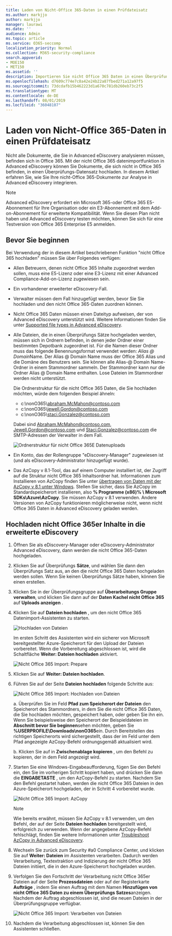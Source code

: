 ```yaml
---
title: Laden von Nicht-Office 365-Daten in einen Prüfdateisatz
ms.author: markjjo
author: markjjo
manager: laurawi
ms.date: ''
audience: Admin
ms.topic: article
ms.service: O365-seccomp
localization_priority: Normal
ms.collection: M365-security-compliance
search.appverid:
- MOE150
- MET150
ms.assetid: ''
description: Importieren Sie nicht Office 365 Daten in einen Überprüfungs in einem erweiterten eDiscovery-Fall.
ms.openlocfilehash: d7609c774e7c8a42e24b22a87fbed271a12a97f5
ms.sourcegitcommit: 73dcdafb15b462223d1a670c781db260eb73c2f5
ms.translationtype: MT
ms.contentlocale: de-DE
ms.lasthandoff: 08/01/2019
ms.locfileid: "36048107"
---
```

# <a name="load-non-office-365-data-into-a-review-set"></a>Laden von Nicht-Office 365-Daten in einen Prüfdateisatz

Nicht alle Dokumente, die Sie in Advanced eDiscovery analysieren müssen, befinden sich in Office 365. Mit der nicht Office 365 datenimportfunktion in Advanced eDiscovery können Sie Dokumente, die sich nicht in Office 365 befinden, in einen Überprüfungs-Datensatz hochladen. In diesem Artikel erfahren Sie, wie Sie Ihre nicht-Office 365-Dokumente zur Analyse in Advanced eDiscovery integrieren.

>[!Note]
>Advanced eDiscovery erfordert ein Microsoft 365-oder Office 365 E5-Abonnement für Ihre Organisation oder ein E3-Abonnement mit dem Add-on-Abonnement für erweiterte Kompatibilität. Wenn Sie diesen Plan nicht haben und Advanced eDiscovery testen möchten, können Sie sich für eine Testversion von Office 365 Enterprise E5 anmelden.

## <a name="before-you-begin"></a>Bevor Sie beginnen

Bei Verwendung der in diesem Artikel beschriebenen Funktion "nicht Office 365 hochladen" müssen Sie über Folgendes verfügen:

- Allen Betreuern, denen nicht Office 365 Inhalte zugeordnet werden sollen, muss eine E5-Lizenz oder eine E3-Lizenz mit einer Advanced Compliance-Add-on-Lizenz zugewiesen sein.

- Ein vorhandener erweiterter eDiscovery-Fall.

- Verwalter müssen dem Fall hinzugefügt werden, bevor Sie Sie hochladen und den nicht Office 365-Daten zuordnen können.

- Nicht Office 365 Daten müssen einen Dateityp aufweisen, der von Advanced eDiscovery unterstützt wird. Weitere Informationen finden Sie unter [Supported file types in Advanced eDiscovery](supported-filetypes-ediscovery20.md).

- Alle Dateien, die in einen Überprüfungs Sätze hochgeladen werden, müssen sich in Ordnern befinden, in denen jeder Ordner einer bestimmten Depotbank zugeordnet ist. Für die Namen dieser Ordner muss das folgende Benennungsformat verwendet werden: *Alias @ Domain*Name. Der Alias @ Domain Name muss der Office 365 Alias und die Domäne des Benutzers sein. Sie können alle Alias-@ Domain Name-Ordner in einem Stammordner sammeln. Der Stammordner kann nur die Ordner Alias @ Domain Name enthalten. Lose Dateien im Stammordner werden nicht unterstützt.

   Die Ordnerstruktur für die nicht Office 365 Daten, die Sie hochladen möchten, würde dem folgenden Beispiel ähneln:

   - c:\nonO365\abraham.McMahon@contoso.com
   - c:\nonO365\jewell.Gordon@contoso.com
   - c:\nonO365\staci.Gonzalez@contoso.com

   Dabei sind Abraham.McMahon@contoso.com, Jewell.Gordon@contoso.com und Staci.Gonzalez@contoso.com die SMTP-Adressen der Verwalter in dem Fall.

   ![Ordnerstruktur für nicht Office 365E Datenuploads](../media/3f2dde84-294e-48ea-b44b-7437bd25284c.png)

- Ein Konto, das der Rollengruppe "eDiscovery-Manager" zugewiesen ist (und als eDiscovery-Administrator hinzugefügt wurde).

- Das AzCopy v 8.1-Tool, das auf einem Computer installiert ist, der Zugriff auf die Struktur nicht Office 365 Inhaltsordner hat. Informationen zum Installieren von AzCopy finden Sie unter [übertragen von Daten mit der AzCopy v 8.1 unter Windows](https://docs.microsoft.com/previous-versions/azure/storage/storage-use-azcopy). Stellen Sie sicher, dass Sie AzCopy im Standardspeicherort installieren, also **% Programme (x86)% \ Microsoft SDKs\Azure\AzCopy**. Sie müssen AzCopy v 8.1 verwenden. Andere Versionen von AzCopy funktionieren möglicherweise nicht, wenn nicht Office 365 Daten in Advanced eDiscovery geladen werden.


## <a name="upload-non-office-365-content-into-advanced-ediscovery"></a>Hochladen nicht Office 365er Inhalte in die erweiterte eDiscovery

1. Öffnen Sie als eDiscovery-Manager oder eDiscovery-Administrator Advanced eDiscovery, dann werden die nicht Office 365-Daten hochgeladen.  

2. Klicken Sie auf Überprüfungs **Sätze**, und wählen Sie dann den Überprüfungs Satz aus, an den die nicht Office 365 Daten hochgeladen werden sollen.  Wenn Sie keinen Überprüfungs Sätze haben, können Sie einen erstellen. 
 
3. Klicken Sie in der Überprüfungsgruppe auf **Überarbeitungs Gruppe verwalten**, und klicken Sie dann auf der **Daten Kachel nicht Office 365** auf **Uploads anzeigen** .

4. Klicken Sie auf **Dateien hochladen** , um den nicht Office 365 Datenimport-Assistenten zu starten.

   ![Hochladen von Dateien](../media/574f4059-4146-4058-9df3-ec97cf28d7c7.png)

   Im ersten Schritt des Assistenten wird ein sicherer von Microsoft bereitgestellter Azure-Speicherort für den Upload der Dateien vorbereitet.  Wenn die Vorbereitung abgeschlossen ist, wird die Schaltfläche **Weiter: Dateien hochladen** aktiviert.

   ![Nicht Office 365 Import: Prepare](../media/0670a347-a578-454a-9b3d-e70ef47aec57.png)
 
5. Klicken Sie auf **Weiter: Dateien hochladen**.

6. Führen Sie auf der Seite **Dateien hochladen** folgende Schritte aus:

   ![Nicht Office 365 Import: Hochladen von Dateien](../media/3ea53b5d-7f9b-4dfc-ba63-90a38c14d41a.png)

   a. Überprüfen Sie im Feld **Pfad zum Speicherort der Dateien** den Speicherort des Stammordners, in dem Sie die nicht Office 365 Daten, die Sie hochladen möchten, gespeichert haben, oder geben Sie ihn ein. Wenn Sie beispielsweise den Speicherort der Beispieldateien im **Abschnitt bevor Sie beginnen**sehen möchten, geben Sie **%USERPROFILE\Downloads\nonO365**ein. Durch Bereitstellen des richtigen Speicherorts wird sichergestellt, dass der im Feld unter dem Pfad angezeigte AzCopy-Befehl ordnungsgemäß aktualisiert wird.

   b. Klicken Sie auf in **Zwischenablage kopieren** , um den Befehl zu kopieren, der in dem Feld angezeigt wird.

7. Starten Sie eine Windows-Eingabeaufforderung, fügen Sie den Befehl ein, den Sie im vorherigen Schritt kopiert haben, und drücken Sie dann die **EINGABETASTE** , um den AzCopy-Befehl zu starten.  Nachdem Sie den Befehl gestartet haben, werden die nicht Office 365 Dateien in den Azure-Speicherort hochgeladen, der in Schritt 4 vorbereitet wurde.

   ![Nicht Office 365 Import: AzCopy](../media/504e2dbe-f36f-4f36-9b08-04aea85d8250.png)

   > [!NOTE]
   > Wie bereits erwähnt, müssen Sie AzCopy v 8.1 verwenden, um den Befehl, der auf der Seite **Dateien hochladen** bereitgestellt wird, erfolgreich zu verwenden. Wenn der angegebene AzCopy-Befehl fehlschlägt, finden Sie weitere Informationen unter [Troubleshoot AzCopy in Advanced eDiscovery](troubleshooting-azcopy.md).

8. Wechseln Sie zurück zum Security #a0 Compliance Center, und klicken Sie auf **Weiter: Dateien** im Assistenten verarbeiten.  Dadurch werden Verarbeitung, Textextraktion und Indizierung der nicht Office 365 Dateien initiiert, die in den Azure-Speicherort hochgeladen wurden.  

9. Verfolgen Sie den Fortschritt der Verarbeitung nicht Office 365er Dateien auf der Seite **Prozessdateien** oder auf der Registerkarte **Aufträge** , indem Sie einen Auftrag mit dem Namen **Hinzufügen von nicht Office 365 Daten zu einem Überprüfungs Satzes**anzeigen.  Nachdem der Auftrag abgeschlossen ist, sind die neuen Dateien in der Überprüfungsgruppe verfügbar.

   ![Nicht Office 365 Import: Verarbeiten von Dateien](../media/218b1545-416a-4a9f-9b25-3b70e8508f67.png)

10. Nachdem die Verarbeitung abgeschlossen ist, können Sie den Assistenten schließen.